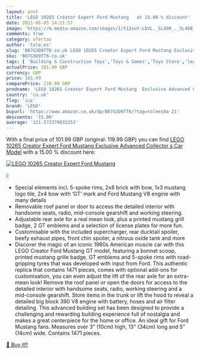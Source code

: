 ```yaml
---
layout: post
title: 'LEGO 10265 Creator Expert Ford Mustang   at 15.00 % discount'
date: 2021-06-05 14:21:57
image: 'https://m.media-amazon.com/images/I/512xuY-LbVL._SL500_._SL400_.jpg'
comments: true
category: ofertas
author: 'tole.es'
slug: 'B07G3D9TT6-co.uk LEGO 10265 Creator Expert Ford Mustang Exclusive...'
sku: 'B07G3D9TT6-co.uk'
tags: [ 'Building & Construction Toys','Toys & Games','Toys Store','lego', ]
actualPrice: 101.99 GBP
currency: GBP
price: 101.99
comparePrice: 119.99 GBP
prodname: 'LEGO 10265 Creator Expert Ford Mustang  Exclusive Advanced Collector s Car Model'
country: 'co.uk'
flag: '🇬🇧'
brand: 'LEGO'
buyurl: 'https://www.amazon.co.uk/dp/B07G3D9TT6/?tag=tolees0a-21'
descuento: '15.00'
average: '121.572379032253'
---
```


With a final price of 101.99 GBP (original: 119.99 GBP) you can find [LEGO 10265 Creator Expert Ford Mustang  Exclusive Advanced Collector s Car Model](https://www.amazon.co.uk/dp/B07G3D9TT6/?tag=tolees0a-21) with a  15.00 % discount here:

[![LEGO 10265 Creator Expert Ford Mustang  ](https://m.media-amazon.com/images/I/512xuY-LbVL._SL500_._SL400_.jpg)](https://www.amazon.co.uk/dp/B07G3D9TT6/?tag=tolees0a-21)

ℹ️:

- Special elements incl. 5-spoke rims, 2x8 brick with bow, 1x3 mustang logo tile, 2x4 bow with ‘GT’ mark and Ford Mustang V8 engine with many details
- Removable roof panel or door to access the detailed interior with handsome seats, radio, mid-console gearshift and working steering.
- Adjustable rear axle for a real mean look, plus a printed mustang grill badge, 2 GT emblems and a selection of license plates for more fun.
- Customisable with the included supercharger, rear ducktail spoiler, beefy exhaust pipes, front chin spoiler, a nitrous oxide tank and more
- Discover the magic of an iconic 1960s American muscle car with this LEGO Creator Ford Mustang GT model, featuring a bonnet scoop, printed mustang grille badge, GT emblems and 5-spoke rims with road-gripping tyres that was developed with input from Ford. This authentic replica that contains 1471 pieces, comes with optional add-ons for customisation, you can even adjust the lift of the rear axle for an extra-mean look! Remove the roof panel or open the doors for access to the detailed interior with handsome seats, radio, working steering and a mid-console gearshift. Store items in the trunk or lift the hood to reveal a detailed big block 390 V8 engine with battery, hoses and air filter detailing. This advanced building set has been designed to provide a challenging and rewarding building experience full of nostalgia and makes a great centerpiece for the home or office. An ideal gift for Ford Mustang fans. Measures over 3” (10cm) high, 13” (34cm) long and 5” (14cm) wide. Contains 1471 pieces.

[🛒 Buy it!!](https://www.amazon.co.uk/dp/B07G3D9TT6/?tag=tolees0a-21)
